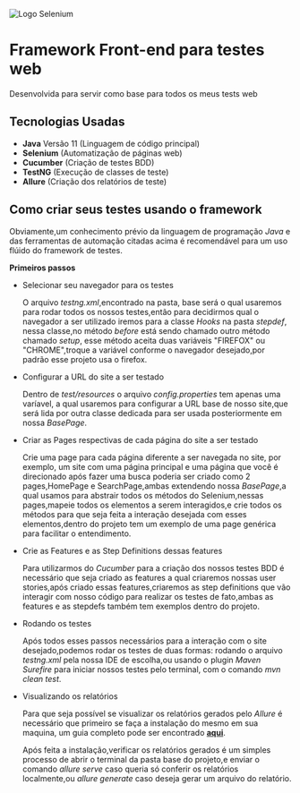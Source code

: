 ![Logo Selenium](https://github.com/RafaelMacabu/ProjetoTheInternet/assets/127212296/2e68499e-8eb7-426f-912f-28ee2f9f91cc)

# Framework Front-end para testes web
Desenvolvida para servir como base para todos os meus tests web

## Tecnologias Usadas
* **Java** Versão 11 (Linguagem de código principal)
* **Selenium** (Automatização de páginas web)
* **Cucumber** (Criação de testes BDD)
* **TestNG** (Execução de classes de teste)
* **Allure** (Criação dos relatórios de teste)

## Como criar seus testes usando o framework

Obviamente,um conhecimento prévio da linguagem de programação *Java* e das ferramentas de automação citadas acima é recomendável para um uso flúido do framework de testes.

**Primeiros passos**

* Selecionar seu navegador para os testes
  
  O arquivo *testng.xml*,encontrado na pasta, base será o qual usaremos para rodar todos os nossos testes,então para decidirmos qual o navegador a ser utilizado iremos para a classe *Hooks* na pasta *stepdef*, nessa classe,no método *before* está sendo chamado outro método chamado *setup*, esse método aceita duas variáveis "FIREFOX" ou "CHROME",troque a variável conforme o navegador desejado,por padrão esse projeto usa o firefox.

* Configurar a URL do site a ser testado

  Dentro de *test/resources* o arquivo *config.properties* tem apenas uma varíavel, a qual usaremos para configurar a URL base de nosso site,que será lida por outra classe dedicada para ser usada posteriormente em nossa *BasePage*.

* Criar as Pages respectivas de cada página do site a ser testado

  Crie uma page para cada página diferente a ser navegada no site, por exemplo, um site com uma página principal e uma página que você é direcionado após fazer uma busca poderia ser criado como 2 pages,HomePage e SearchPage,ambas extendendo nossa *BasePage*,a qual usamos para abstrair todos os métodos do Selenium,nessas pages,mapeie todos os elementos a serem interagidos,e crie todos os métodos para que seja feita a interação desejada com esses elementos,dentro do projeto tem um exemplo de uma page genérica para facilitar o entendimento.

* Crie as Features e as Step Definitions dessas features

  Para utilizarmos do *Cucumber* para a criação dos nossos testes BDD é necessário que seja criado as features a qual criaremos nossas user stories,após criado essas features,criaremos as step definitions que vão interagir com nosso código para realizar os testes de fato,ambas as features e as stepdefs também tem exemplos dentro do projeto.

* Rodando os testes

  Após todos esses passos necessários para a interação com o site desejado,podemos rodar os testes de duas formas: rodando o arquivo *testng.xml* pela nossa IDE de escolha,ou usando o plugin *Maven Surefire* para iniciar nossos testes pelo terminal, com o comando *mvn clean test*.

* Visualizando os relatórios

  Para que seja possível se visualizar os relatórios gerados pelo *Allure* é necessário que primeiro se faça a instalação do mesmo em sua maquina, um guia completo pode ser encontrado [**aqui**](https://allurereport.org/docs/install/).

  Após feita a instalação,verificar os relatórios gerados é um simples processo de abrir o terminal da pasta base do projeto,e enviar o comando *allure serve* caso queria só conferir os relatórios localmente,ou *allure generate* caso deseja gerar um arquivo do relatório.

  
